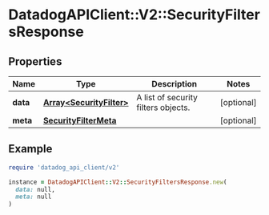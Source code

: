 # DatadogAPIClient::V2::SecurityFiltersResponse

## Properties

| Name     | Type                                                 | Description                         | Notes      |
| -------- | ---------------------------------------------------- | ----------------------------------- | ---------- |
| **data** | [**Array&lt;SecurityFilter&gt;**](SecurityFilter.md) | A list of security filters objects. | [optional] |
| **meta** | [**SecurityFilterMeta**](SecurityFilterMeta.md)      |                                     | [optional] |

## Example

```ruby
require 'datadog_api_client/v2'

instance = DatadogAPIClient::V2::SecurityFiltersResponse.new(
  data: null,
  meta: null
)
```
